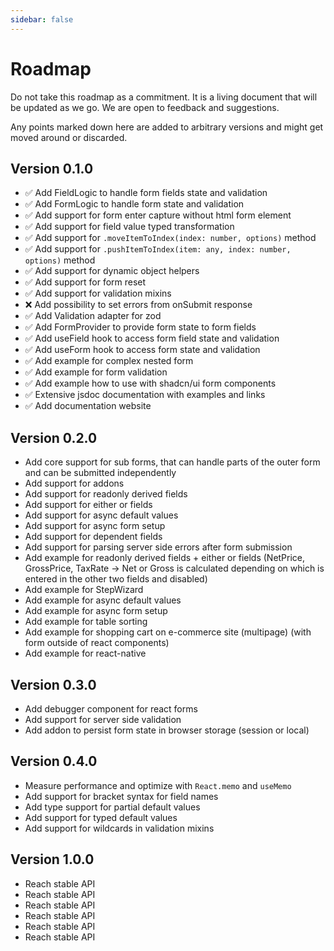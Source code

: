```yaml
---
sidebar: false
---
```


# Roadmap

Do not take this roadmap as a commitment.
It is a living document that will be updated as we go.
We are open to feedback and suggestions.

Any points marked down here are added to arbitrary versions and might get moved around or discarded.

## Version 0.1.0

- :white_check_mark: <LibraryChip library="form-core" /> Add FieldLogic to handle form fields state and validation
- :white_check_mark: <LibraryChip library="form-core" /> Add FormLogic to handle form state and validation
- :white_check_mark: <LibraryChip library="form-core" /> Add support for form enter capture without html form element
- :white_check_mark: <LibraryChip library="form-core" /> Add support for field value typed transformation
- :white_check_mark: <LibraryChip library="form-core" /> Add support for `.moveItemToIndex(index: number, options)` method
- :white_check_mark: <LibraryChip library="form-core" /> Add support for `.pushItemToIndex(item: any, index: number, options)` method
- :white_check_mark: <LibraryChip library="form-core" /> Add support for dynamic object helpers
- :white_check_mark: <LibraryChip library="form-core" /> Add support for form reset
- :white_check_mark: <LibraryChip library="form-core" /> Add support for validation mixins
- :x: <LibraryChip library="form-core" /> Add possibility to set errors from onSubmit response
- :white_check_mark: <LibraryChip library="validation-adapter-zod" /> Add Validation adapter for zod
- :white_check_mark: <LibraryChip library="form-react" /> Add FormProvider to provide form state to form fields
- :white_check_mark: <LibraryChip library="form-react" /> Add useField hook to access form field state and validation
- :white_check_mark: <LibraryChip library="form-react" /> Add useForm hook to access form state and validation
- :white_check_mark: <LibraryChip library="form-react" /> Add example for complex nested form
- :white_check_mark: <LibraryChip library="form-react" /> Add example for form validation
- :white_check_mark: <LibraryChip library="form-react" /> Add example how to use with shadcn/ui form components
- :white_check_mark: <LibraryChip library="chore" /> Extensive jsdoc documentation with examples and links
- :white_check_mark: <LibraryChip library="chore" /> Add documentation website

## Version 0.2.0

- <LibraryChip library="form-core" /> Add core support for sub forms, that can handle parts of the outer form and can be submitted independently
- <LibraryChip library="form-core" /> Add support for addons
- <LibraryChip library="form-core" /> Add support for readonly derived fields
- <LibraryChip library="form-core" /> Add support for either or fields
- <LibraryChip library="form-core" /> Add support for async default values
- <LibraryChip library="form-core" /> Add support for async form setup
- <LibraryChip library="form-core" /> Add support for dependent fields
- <LibraryChip library="form-core" /> Add support for parsing server side errors after form submission
- <LibraryChip library="form-react" /> Add example for readonly derived fields + either or fields (NetPrice, GrossPrice, TaxRate -> Net or Gross is calculated depending on which is entered in the other two fields and disabled)
- <LibraryChip library="form-react" /> Add example for StepWizard
- <LibraryChip library="form-react" /> Add example for async default values
- <LibraryChip library="form-react" /> Add example for async form setup
- <LibraryChip library="form-react" /> Add example for table sorting
- <LibraryChip library="form-react" /> Add example for shopping cart on e-commerce site (multipage) (with form outside of react components)
- <LibraryChip library="form-react-native" /> Add example for react-native

## Version 0.3.0

- <LibraryChip library="debugger-react" /> Add debugger component for react forms
- <LibraryChip library="form-core" /> Add support for server side validation
- <LibraryChip library="addon-storage-persistence" /> Add addon to persist form state in browser storage (session or local)

## Version 0.4.0

- <LibraryChip library="form-react" /> Measure performance and optimize with `React.memo` and `useMemo`
- <LibraryChip library="form-core" /> Add support for bracket syntax for field names
- <LibraryChip library="form-core" /> Add type support for partial default values
- <LibraryChip library="form-core" /> Add support for typed default values
- <LibraryChip library="form-core" /> Add support for wildcards in validation mixins

## Version 1.0.0

- <LibraryChip library="form-core" /> Reach stable API
- <LibraryChip library="form-react" /> Reach stable API
- <LibraryChip library="form-react-native" /> Reach stable API
- <LibraryChip library="validation-adapter-zod" /> Reach stable API
- <LibraryChip library="addon-storage-persistence" /> Reach stable API
- <LibraryChip library="debugger-react" /> Reach stable API
